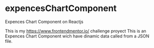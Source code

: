 # expencesChartComponent
Expences Chart Component on Reactjs

This is my https://www.frontendmentor.io/ challenge proyect
This is an Expences Chart Component wich have dinamic data called from a JSON file.
